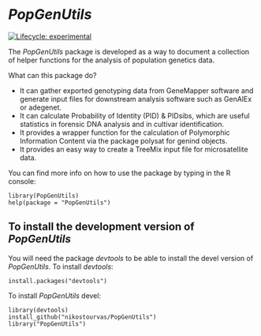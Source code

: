 # *PopGenUtils*

<!-- badges: start -->
  [![Lifecycle: experimental](https://img.shields.io/badge/lifecycle-experimental-orange.svg)](https://www.tidyverse.org/lifecycle/#experimental)
  <!-- badges: end -->
  
The *PopGenUtils* package is developed as a way to document a collection of 
helper functions for the analysis of population genetics data.

What can this package do?

- It can gather exported genotyping data from GeneMapper software and generate 
input files for downstream analysis software such as GenAlEx or adegenet.
- It can calculate Probability of Identity (PID) & PIDsibs, which are 
useful statistics in forensic DNA analysis and in cultivar identification.
- It provides a wrapper function for the calculation of Polymorphic Information 
Content via the package polysat for genind objects.
- It provides an easy way to create a TreeMix input file for microsatellite data.

You can find more info on how to use the package by typing in the R console:

```
library(PopGenUtils)
help(package = "PopGenUtils")
```

## To install the development version of *PopGenUtils*

You will need the package *devtools*  to be able to install the devel version 
of *PopGenUtils*. To install *devtools*:

```
install.packages("devtools")
```

To install *PopGenUtils* devel:

```
library(devtools)
install_github("nikostourvas/PopGenUtils")
library("PopGenUtils")
```
